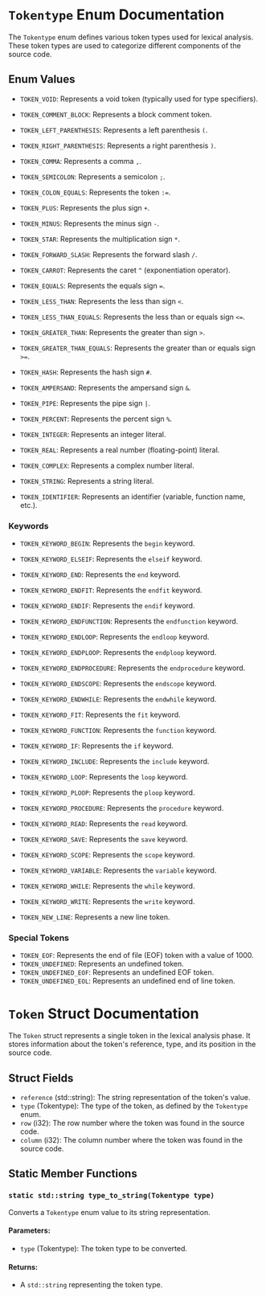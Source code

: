 # `Tokentype` Enum Documentation

The `Tokentype` enum defines various token types used for lexical analysis. These token types are used to categorize different components of the source code.

## Enum Values

- `TOKEN_VOID`: Represents a void token (typically used for type specifiers).
- `TOKEN_COMMENT_BLOCK`: Represents a block comment token.
- `TOKEN_LEFT_PARENTHESIS`: Represents a left parenthesis `(`.
- `TOKEN_RIGHT_PARENTHESIS`: Represents a right parenthesis `)`.
- `TOKEN_COMMA`: Represents a comma `,`.
- `TOKEN_SEMICOLON`: Represents a semicolon `;`.
- `TOKEN_COLON_EQUALS`: Represents the token `:=`.
- `TOKEN_PLUS`: Represents the plus sign `+`.
- `TOKEN_MINUS`: Represents the minus sign `-`.
- `TOKEN_STAR`: Represents the multiplication sign `*`.
- `TOKEN_FORWARD_SLASH`: Represents the forward slash `/`.
- `TOKEN_CARROT`: Represents the caret `^` (exponentiation operator).
- `TOKEN_EQUALS`: Represents the equals sign `=`.
- `TOKEN_LESS_THAN`: Represents the less than sign `<`.
- `TOKEN_LESS_THAN_EQUALS`: Represents the less than or equals sign `<=`.
- `TOKEN_GREATER_THAN`: Represents the greater than sign `>`.
- `TOKEN_GREATER_THAN_EQUALS`: Represents the greater than or equals sign `>=`.
- `TOKEN_HASH`: Represents the hash sign `#`.
- `TOKEN_AMPERSAND`: Represents the ampersand sign `&`.
- `TOKEN_PIPE`: Represents the pipe sign `|`.
- `TOKEN_PERCENT`: Represents the percent sign `%`.

- `TOKEN_INTEGER`: Represents an integer literal.
- `TOKEN_REAL`: Represents a real number (floating-point) literal.
- `TOKEN_COMPLEX`: Represents a complex number literal.
- `TOKEN_STRING`: Represents a string literal.
- `TOKEN_IDENTIFIER`: Represents an identifier (variable, function name, etc.).

### Keywords

- `TOKEN_KEYWORD_BEGIN`: Represents the `begin` keyword.
- `TOKEN_KEYWORD_ELSEIF`: Represents the `elseif` keyword.
- `TOKEN_KEYWORD_END`: Represents the `end` keyword.
- `TOKEN_KEYWORD_ENDFIT`: Represents the `endfit` keyword.
- `TOKEN_KEYWORD_ENDIF`: Represents the `endif` keyword.
- `TOKEN_KEYWORD_ENDFUNCTION`: Represents the `endfunction` keyword.
- `TOKEN_KEYWORD_ENDLOOP`: Represents the `endloop` keyword.
- `TOKEN_KEYWORD_ENDPLOOP`: Represents the `endploop` keyword.
- `TOKEN_KEYWORD_ENDPROCEDURE`: Represents the `endprocedure` keyword.
- `TOKEN_KEYWORD_ENDSCOPE`: Represents the `endscope` keyword.
- `TOKEN_KEYWORD_ENDWHILE`: Represents the `endwhile` keyword.
- `TOKEN_KEYWORD_FIT`: Represents the `fit` keyword.
- `TOKEN_KEYWORD_FUNCTION`: Represents the `function` keyword.
- `TOKEN_KEYWORD_IF`: Represents the `if` keyword.
- `TOKEN_KEYWORD_INCLUDE`: Represents the `include` keyword.
- `TOKEN_KEYWORD_LOOP`: Represents the `loop` keyword.
- `TOKEN_KEYWORD_PLOOP`: Represents the `ploop` keyword.
- `TOKEN_KEYWORD_PROCEDURE`: Represents the `procedure` keyword.
- `TOKEN_KEYWORD_READ`: Represents the `read` keyword.
- `TOKEN_KEYWORD_SAVE`: Represents the `save` keyword.
- `TOKEN_KEYWORD_SCOPE`: Represents the `scope` keyword.
- `TOKEN_KEYWORD_VARIABLE`: Represents the `variable` keyword.
- `TOKEN_KEYWORD_WHILE`: Represents the `while` keyword.
- `TOKEN_KEYWORD_WRITE`: Represents the `write` keyword.

- `TOKEN_NEW_LINE`: Represents a new line token.

### Special Tokens

- `TOKEN_EOF`: Represents the end of file (EOF) token with a value of 1000.
- `TOKEN_UNDEFINED`: Represents an undefined token.
- `TOKEN_UNDEFINED_EOF`: Represents an undefined EOF token.
- `TOKEN_UNDEFINED_EOL`: Represents an undefined end of line token.

# `Token` Struct Documentation

The `Token` struct represents a single token in the lexical analysis phase. It stores information about the token's reference, type, and its position in the source code.

## Struct Fields

- `reference` (std::string): The string representation of the token's value.
- `type` (Tokentype): The type of the token, as defined by the `Tokentype` enum.
- `row` (i32): The row number where the token was found in the source code.
- `column` (i32): The column number where the token was found in the source code.

## Static Member Functions

### `static std::string type_to_string(Tokentype type)`

Converts a `Tokentype` enum value to its string representation.

#### Parameters:
- `type` (Tokentype): The token type to be converted.

#### Returns:
- A `std::string` representing the token type.

